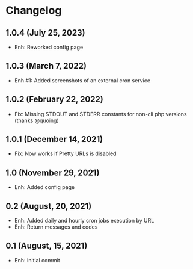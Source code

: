 Changelog
=========

1.0.4 (July 25, 2023)
--------------------
- Enh: Reworked config page

1.0.3 (March 7, 2022)
--------------------
- Enh #1: Added screenshots of an external cron service

1.0.2 (February 22, 2022)
--------------------
- Fix: Missing STDOUT and STDERR constants for non-cli php versions (thanks @quoing)

1.0.1 (December 14, 2021)
--------------------
- Fix: Now works if Pretty URLs is disabled

1.0 (November 29, 2021)
--------------------
- Enh: Added config page

0.2 (August, 20, 2021)
--------------------
- Enh: Added daily and hourly cron jobs execution by URL
- Enh: Return messages and codes

0.1 (August, 15, 2021)
--------------------
- Enh: Initial commit